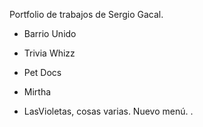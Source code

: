 Portfolio de trabajos de Sergio Gacal.

- Barrio Unido
- Trivia Whizz
- Pet Docs
- Mirtha

- LasVioletas, cosas varias. Nuevo menú.
.

